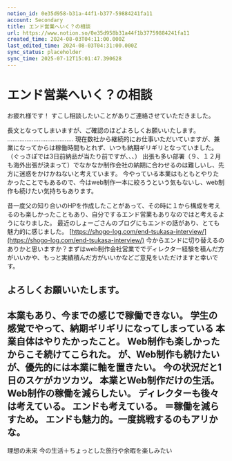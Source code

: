 ```yaml
---
notion_id: 0e35d958-b31a-44f1-b377-59884241fa11
account: Secondary
title: エンド営業へいく？の相談
url: https://www.notion.so/0e35d958b31a44f1b37759884241fa11
created_time: 2024-08-03T04:11:00.000Z
last_edited_time: 2024-08-03T04:31:00.000Z
sync_status: placeholder
sync_time: 2025-07-12T15:01:47.390628
---
```

# エンド営業へいく？の相談

お疲れ様です！
すこし相談したいことがありご連絡させていただきました。

長文となってしまいますが、ご確認のほどよろしくお願いいたします。
‥‥‥‥‥‥‥‥‥‥‥‥‥‥‥‥‥‥‥
現在数社から継続的にお仕事いただいていますが、兼業になってからは稼働時間もとれず、いつも納期ギリギリとなっていました。（ぐっさぽでは3日前納品が当たり前ですが、、、）
出張も多い部署（９、１２月も海外出張が決まって）でなかなか制作会社の納期に合わせるのは難しいし、先方に迷惑をかけかねないと考えています。
今やっている本業はもともとやりたかったことでもあるので、今はweb制作一本に絞ろうという気もないし、web制作も続けたい気持ちもあります。

昔一度父の知り合いのHPを作成したことがあって、その時に１から構成を考えるのも楽しかったこともあり、自分でするエンド営業もありなのではと考えるようになりました。
最近のしょーごさんのブログにもエンドの話があり、とても魅力的に感じました。
[https://shogo-log.com/end-tsukasa-interview/](https://shogo-log.com/end-tsukasa-interview/)
今からエンドに切り替えるのありかと思いますか？まずはweb制作会社営業ででディレクター経験を積んだ方がいいかや、もっと実績積んだ方がいいかなどご意見をいただけますと幸いです。

よろしくお願いいたします。
---
本業もあり、今までの感じで稼働できない。
学生の感覚でやって、納期ギリギリになってしまっている
本業自体はやりたかったこと。
Web制作も楽しかったからこそ続けてこられた。
が、Web制作も続けたいが、優先的には本業に軸を置きたい。
今の状況だと1日のスケがカツカツ。
本業とWeb制作だけの生活。
Web制作の稼働を減らしたい。
ディレクターも後々は考えている。
エンドも考えている。
＝稼働を減らすため。
エンドも魅力的。一度挑戦するのもアリかな。
---
理想の未来
今の生活＋ちょっとした旅行や余暇を楽しみたい